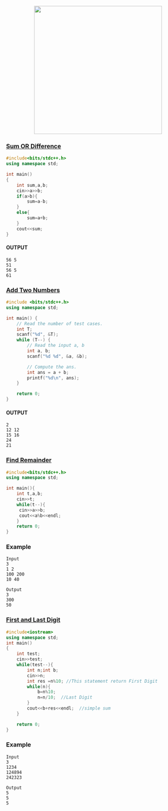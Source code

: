 <p align="center">
<img src="https://s3.amazonaws.com/discourseproduction/original/2X/7/7d7715c7d2d2b9ce40a931b5d8b26823dc9b4e12.png" width="350"/>
</p>

### [Sum OR Difference](https://www.codechef.com/problems/DIFFSUM)
```cpp
#include<bits/stdc++.h> 
using namespace std;

int main()
{
    int sum,a,b;
    cin>>a>>b;
    if(a>b){
        sum=a-b;
    }
    else{
        sum=a+b;
    }
    cout<<sum;
}
```
#### OUTPUT
```
56 5
51
56 5
61

```

### [Add Two Numbers ](https://www.codechef.com/problems/FLOW001)
```cpp
#include <bits/stdc++.h> 
using namespace std;

int main() {
	// Read the number of test cases.
	int T;
	scanf("%d", &T);
	while (T--) {
		// Read the input a, b
		int a, b;
		scanf("%d %d", &a, &b);

		// Compute the ans.
		int ans = a + b;
		printf("%d\n", ans);
	}

	return 0;
}
```
#### OUTPUT
```
2
12 12
15 16
24
21

```
### [Find Remainder ](https://www.codechef.com/problems/FLOW002)
```cpp
#include<bits/stdc++.h>
using namespace std;

int main(){
    int t,a,b;
    cin>>t;
    while(t--){
     cin>>a>>b;
     cout<<a%b<<endl;
    }
    return 0;
}
```
### Example
```
Input
3 
1 2
100 200
10 40

Output
3
300
50

```

### [First and Last Digit ](https://www.codechef.com/problems/FLOW004)
```cpp
#include<iostream>
using namespace std;
int main()
{
	int test;
	cin>>test;
	while(test--){
		int n;int b;
		cin>>n;
		int res =n%10; //This statement return First Digit
		while(n){
			b=n%10;
			n=n/10;  //Last Digit
		}
		cout<<b+res<<endl;  //simple sum
	}

	return 0;
}
```
### Example
```
Input
3 
1234
124894
242323

Output
5
5
5

```



